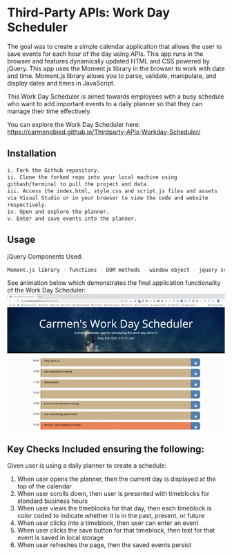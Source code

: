 # Third-Party APIs: Work Day Scheduler

The goal was to create a simple calendar application that allows the user to save events for each hour of the day using  APIs. This app runs in the browser and features dynamically updated HTML and CSS powered by jQuery. This app uses the Moment.js library in the browser to work with date and time. Moment.js library allows you to parse, validate, manipulate, and display dates and times in JavaScript.

This Work Day Scheduler is aimed towards employees with a busy schedule who want to add important events to a daily planner so that they can manage their time effectively.

You can explore the Work Day Scheduler here: https://carmenobied.github.io/Thirdparty-APIs-Workday-Scheduler/

## Installation
```
i. Fork the Github repository.
ii. Clone the forked repo into your local machine using gitbash/terminal to pull the project and data.
iii. Access the index.html, style.css and script.js files and assets via Visual Studio or in your browser to view the code and website respectively.  
iv. Open and explore the planner.
v. Enter and save events into the planner. 
```

## Usage
jQuery Components Used:
```bash
Moment.js library - functions - DOM methods - window object - jquery selectors - jquery callbacks - append - timers - event delegation - JSON - client-side storage 
```

See animation below which demonstrates the final application functionality of the Work Day Scheduler:
![Carmen's Work Day Scheduler](/assets/Demo_CarmensWorkDayScheduler.gif)

## Key Checks Included ensuring the following:
Given user is using a daily planner to create a schedule:
1. When user opens the planner, then the current day is displayed at the top of the calendar
2. When user scrolls down, then user is presented with timeblocks for standard business hours
3. When user views the timeblocks for that day, then each timeblock is color coded to indicate whether it is in the past, present, or future
4. When user clicks into a timeblock, then user can enter an event
5. When user clicks the save button for that timeblock, then text for that event is saved in local storage
6. When user refreshes the page, then the saved events persist
